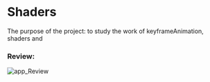 # Shaders

The purpose of the project: to study the work of keyframeAnimation, shaders and

### Review:

![app_Review](https://github.com/memxr1es/Shaders/assets/74443799/4e27631a-ca17-4b99-b829-3a4398aa945b)


